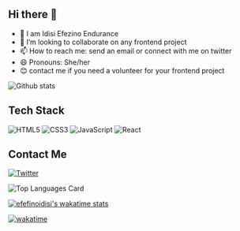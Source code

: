## Hi there 👋


- 🔭 I am Idisi Efezino Endurance
- 👯 I’m looking to collaborate on any frontend project
- 📫 How to reach me: send an email or connect with me on twitter
- 😄 Pronouns: She/her
- 😊 contact me if you need a volunteer for your frontend project

![Github stats](https://github-readme-stats.vercel.app/api?username=efezinoidisi&theme=synthwave&show_icons=true&count_private=true)

## Tech Stack

![HTML5](https://img.shields.io/badge/html5-%23E34F26.svg?style=for-the-badge&logo=html5&logoColor=white)
![CSS3](https://img.shields.io/badge/css3-%231572B6.svg?style=for-the-badge&logo=css3&logoColor=white)
![JavaScript](https://img.shields.io/badge/javascript-%23323330.svg?style=for-the-badge&logo=javascript&logoColor=%23F7DF1E)
![React](https://img.shields.io/badge/react-%2320232a.svg?style=for-the-badge&logo=react&logoColor=%2361DAFB)

## Contact Me

[![Twitter](https://img.shields.io/badge/Twitter-%231DA1F2.svg?style=for-the-badge&logo=Twitter&logoColor=white)](https://twitter.com/_zeeknow)

![Top Languages Card](https://github-readme-stats.vercel.app/api/top-langs/?username=efezinoidisi&layout=compact)<br/>


[![efefinoidisi's wakatime stats](https://github-readme-stats.vercel.app/api/wakatime?username=zeeno&langs_count=5&show_icons=true&theme=cobalt)](https://github.com/anuraghazra/github-readme-stats) 

[![wakatime](https://wakatime.com/badge/user/f252e3fe-8713-4b21-9573-e8bd7fb18d70.svg)](https://wakatime.com/@f252e3fe-8713-4b21-9573-e8bd7fb18d70)
